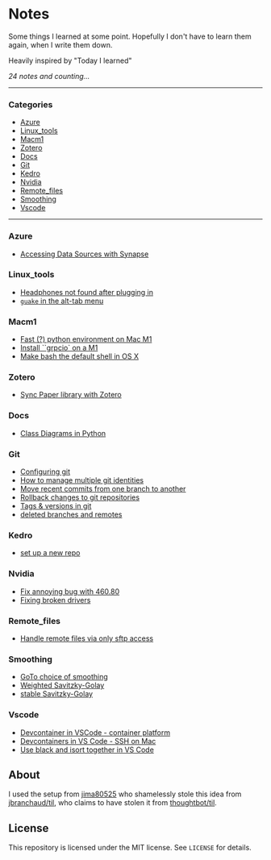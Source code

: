# Notes

Some things I learned at some point. Hopefully I don't have to learn them again,
when I write them down.

Heavily inspired by "Today I learned"


_24 notes and counting..._

---

### Categories

* [Azure](#Azure)
* [Linux_tools](#Linux_Tools)
* [Macm1](#MacM1)
* [Zotero](#Zotero)
* [Docs](#docs)
* [Git](#git)
* [Kedro](#kedro)
* [Nvidia](#nvidia)
* [Remote_files](#remote_files)
* [Smoothing](#smoothing)
* [Vscode](#vscode)

---

### Azure

- [Accessing Data Sources with Synapse](Azure/synapse_data_access.md)

### Linux_tools

- [Headphones not found after plugging in](Linux_Tools/headphones_jack.md)
- [`guake` in the alt-tab menu](Linux_Tools/guake_taskbar.md)

### Macm1

- [Fast (?) python environment on Mac M1](MacM1/python_env.md)
- [Install ``grpcio` on a M1](MacM1/grpcio.md)
- [Make bash the default shell in OS X](MacM1/bash.md)

### Zotero

- [Sync Paper library with Zotero](Zotero/zotero.md)

### Docs

- [Class Diagrams in Python](docs/classdiagrams.md)

### Git

- [Configuring git](git/config.md)
- [How to manage multiple git identities](git/multiple_ssh_keys.md)
- [Move recent commits from one branch to another](git/move_commits.md)
- [Rollback changes to git repositories](git/rollback_changes.md)
- [Tags & versions in git](git/tag_versions.md)
- [deleted branches and remotes](git/remove_remote_branch.md)

### Kedro

- [set up a new repo](kedro/init.md)

### Nvidia

- [Fix annoying bug with 460.80](nvidia/bug_460_80.md)
- [Fixing broken drivers](nvidia/driver_reinstalling.md)

### Remote_files

- [Handle remote files via only sftp access](remote_files/sftp.md)

### Smoothing

- [GoTo choice of smoothing](smoothing/goto_choice.md)
- [Weighted Savitzky-Golay](smoothing/weighted_savgol.md)
- [stable Savitzky-Golay](smoothing/stable_savgol.md)

### Vscode

- [Devcontainer in VSCode - container platform](vscode/devcontainer_platform.md)
- [Devcontainers in VS Code - SSH on Mac](vscode/devcontainer_ssh.md)
- [Use black and isort together in VS Code](vscode/black_isort.md)

## About

I used the setup from [jima80525](https://github.com/jima80525/til)
who shamelessly stole this idea from
[jbranchaud/til](https://github.com/jbranchaud/til),
who claims to have stolen
it from [thoughtbot/til](https://github.com/thoughtbot/til).


## License

This repository is licensed under the MIT license. See `LICENSE` for
details.